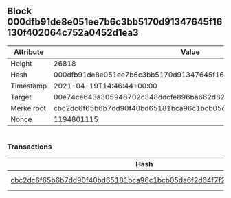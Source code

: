## Block 000dfb91de8e051ee7b6c3bb5170d91347645f16130f402064c752a0452d1ea3

Attribute | Value
--- | ---
Height | 26818
Hash | 000dfb91de8e051ee7b6c3bb5170d91347645f16130f402064c752a0452d1ea3
Timestamp | 2021-04-19T14:46:44+00:00
Target | 00e74ce643a305948702c348ddcfe896ba662d82c1a228faf4ad12250f07334e
Merke root | cbc2dc6f65b6b7dd90f40bd65181bca96c1bcb05da6f2d64f7f298318d50be64
Nonce | 1194801115

```

```

### Transactions

Hash | Amount
--- | ---
[cbc2dc6f65b6b7dd90f40bd65181bca96c1bcb05da6f2d64f7f298318d50be64](cbc2dc6f65b6b7dd90f40bd65181bca96c1bcb05da6f2d64f7f298318d50be64.md) | 10.00000000 SKEPTI 
